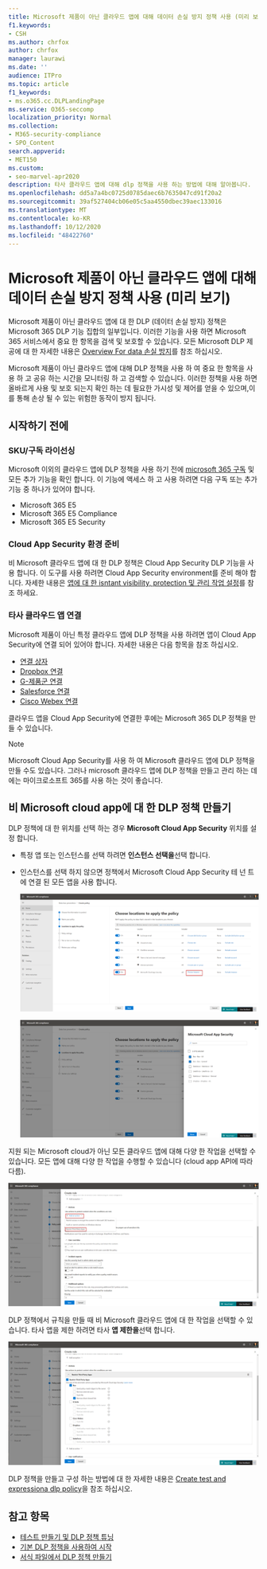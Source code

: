 ```yaml
---
title: Microsoft 제품이 아닌 클라우드 앱에 대해 데이터 손실 방지 정책 사용 (미리 보기)
f1.keywords:
- CSH
ms.author: chrfox
author: chrfox
manager: laurawi
ms.date: ''
audience: ITPro
ms.topic: article
f1_keywords:
- ms.o365.cc.DLPLandingPage
ms.service: O365-seccomp
localization_priority: Normal
ms.collection:
- M365-security-compliance
- SPO_Content
search.appverid:
- MET150
ms.custom:
- seo-marvel-apr2020
description: 타사 클라우드 앱에 대해 dlp 정책을 사용 하는 방법에 대해 알아봅니다.
ms.openlocfilehash: dd5a7a4bc0725d0785daec6b7635047cd91f20a2
ms.sourcegitcommit: 39af527404cb06e05c5aa4550dbec39aec133016
ms.translationtype: MT
ms.contentlocale: ko-KR
ms.lasthandoff: 10/12/2020
ms.locfileid: "48422760"
---
```

# <a name="use-data-loss-prevention-policies-for-non-microsoft-cloud-apps-preview"></a>Microsoft 제품이 아닌 클라우드 앱에 대해 데이터 손실 방지 정책 사용 (미리 보기)

Microsoft 제품이 아닌 클라우드 앱에 대 한 DLP (데이터 손실 방지) 정책은 Microsoft 365 DLP 기능 집합의 일부입니다. 이러한 기능을 사용 하면 Microsoft 365 서비스에서 중요 한 항목을 검색 및 보호할 수 있습니다. 모든 Microsoft DLP 제공에 대 한 자세한 내용은 [Overview For data 손실 방지](https://docs.microsoft.com/microsoft-365/compliance/data-loss-prevention-policies?view=o365-worldwide)를 참조 하십시오.

Microsoft 제품이 아닌 클라우드 앱에 대해 DLP 정책을 사용 하 여 중요 한 항목을 사용 하 고 공유 하는 시간을 모니터링 하 고 검색할 수 있습니다. 이러한 정책을 사용 하면 올바르게 사용 및 보호 되는지 확인 하는 데 필요한 가시성 및 제어를 얻을 수 있으며,이를 통해 손상 될 수 있는 위험한 동작이 방지 됩니다.

## <a name="before-you-begin"></a>시작하기 전에

### <a name="skusubscriptions-licensing"></a>SKU/구독 라이선싱

Microsoft 이외의 클라우드 앱에 DLP 정책을 사용 하기 전에 [microsoft 365 구독](https://www.microsoft.com/microsoft-365/compare-microsoft-365-enterprise-plans?rtc=1) 및 모든 추가 기능을 확인 합니다. 이 기능에 액세스 하 고 사용 하려면 다음 구독 또는 추가 기능 중 하나가 있어야 합니다.

- Microsoft 365 E5
- Microsoft 365 E5 Compliance
- Microsoft 365 E5 Security

### <a name="prepare-your-cloud-app-security-environment"></a>Cloud App Security 환경 준비

비 Microsoft 클라우드 앱에 대 한 DLP 정책은 Cloud App Security DLP 기능을 사용 합니다. 이 도구를 사용 하려면 Cloud App Security environment를 준비 해야 합니다. 자세한 내용은 [앱에 대 한 isntant visibility, protection 및 관리 작업 설정](https://docs.microsoft.com/cloud-app-security/getting-started-with-cloud-app-security#step-1-set-instant-visibility-protection-and-governance-actions-for-your-apps)를 참조 하세요.

### <a name="connect-a-non-microsoft-cloud-app"></a>타사 클라우드 앱 연결

Microsoft 제품이 아닌 특정 클라우드 앱에 DLP 정책을 사용 하려면 앱이 Cloud App Security에 연결 되어 있어야 합니다. 자세한 내용은 다음 항목을 참조 하십시오.

- [연결 상자](https://docs.microsoft.com/cloud-app-security/connect-box-to-microsoft-cloud-app-security)
- [Dropbox 연결](https://docs.microsoft.com/cloud-app-security/connect-dropbox-to-microsoft-cloud-app-security)
- [G-제품군 연결](https://docs.microsoft.com/cloud-app-security/connect-google-apps-to-microsoft-cloud-app-security)
- [Salesforce 연결](https://docs.microsoft.com/cloud-app-security/connect-salesforce-to-microsoft-cloud-app-security)
- [Cisco Webex 연결](https://docs.microsoft.com/cloud-app-security/connect-webex-to-microsoft-cloud-app-security)

클라우드 앱을 Cloud App Security에 연결한 후에는 Microsoft 365 DLP 정책을 만들 수 있습니다.

>[!NOTE]
>Microsoft Cloud App Security를 사용 하 여 Microsoft 클라우드 앱에 DLP 정책을 만들 수도 있습니다. 그러나 microsoft 클라우드 앱에 DLP 정책을 만들고 관리 하는 데에는 마이크로소프트 365를 사용 하는 것이 좋습니다.

## <a name="create-a-dlp-policy-to-a-non-microsoft-cloud-app"></a>비 Microsoft cloud app에 대 한 DLP 정책 만들기

DLP 정책에 대 한 위치를 선택 하는 경우 **Microsoft Cloud App Security** 위치를 설정 합니다.

- 특정 앱 또는 인스턴스를 선택 하려면 **인스턴스 선택을**선택 합니다.
- 인스턴스를 선택 하지 않으면 정책에서 Microsoft Cloud App Security 테 넌 트에 연결 된 모든 앱을 사용 합니다.

   ![정책을 적용할 위치](../media/1-dlp-non-microsoft-cloud-app-choose-instance.png)

   ![박스 및 Box-General](../media/2-dlp-non-microsoft-cloud-app-box.png)

지원 되는 Microsoft cloud가 아닌 모든 클라우드 앱에 대해 다양 한 작업을 선택할 수 있습니다. 모든 앱에 대해 다양 한 작업을 수행할 수 있습니다 (cloud app API에 따라 다름).

![규칙 만들기](../media/3-dlp-non-microsoft-cloud-app-create-rule.png)

DLP 정책에서 규칙을 만들 때 비 Microsoft 클라우드 앱에 대 한 작업을 선택할 수 있습니다. 타사 앱을 제한 하려면 타사 **앱 제한을**선택 합니다.

![타사 앱 제한](../media/4-dlp-non-microsoft-cloud-app-restrict-third-party-apps.png)

DLP 정책을 만들고 구성 하는 방법에 대 한 자세한 내용은 [Create test and expressiona dlp policy](https://docs.microsoft.com/microsoft-365/compliance/create-test-tune-dlp-policy?view=o365-worldwide)을 참조 하십시오.

## <a name="see-also"></a>참고 항목

- [테스트 만들기 및 DLP 정책 튜닝](https://docs.microsoft.com/microsoft-365/compliance/create-test-tune-dlp-policy?view=o365-worldwide)
- [기본 DLP 정책을 사용하여 시작](https://docs.microsoft.com/microsoft-365/compliance/get-started-with-the-default-dlp-policy?view=o365-worldwide)
- [서식 파일에서 DLP 정책 만들기](https://docs.microsoft.com/microsoft-365/compliance/create-a-dlp-policy-from-a-template?view=o365-worldwide)
